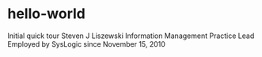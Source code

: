 # hello-world
Initial quick tour
Steven J Liszewski
Information Management Practice Lead
Employed by SysLogic since November 15, 2010
